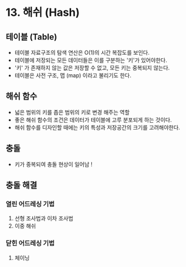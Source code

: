 # 13. 해쉬 (Hash)

## 테이블 (Table)

- 테이블 자료구조의 탐색 연산은 O(1)의 시간 복잡도를 보인다.
- 테이블에 저장되는 모든 데이터들은 이를 구분하는 '키'가 있어야한다.
- '키' 가 존재하지 않는 값은 저장할 수 없고, 모든 키는 중복되지 않는다.
- 테이블은 사전 구조, 맵 (map) 이라고 불리기도 한다.

## 해쉬 함수
- 넓은 범위의 키를 좁은 범위의 키로 변경 해주는 역할 
- 좋은 해쉬 함수의 조건은 데이터가 테이블에 고루 분포되게 하는 것이다.
- 해쉬 함수를 디자인할 때에는 키의 특성과 저장공간의 크기를 고려해야한다.


## 충돌 
- 키가 중복되여 충돌 현상이 일어남 ! 

## 충돌 해결 

### 열린 어드레싱 기법 
1. 선형 조사법과 이차 조사법
2. 이중 해쉬

### 닫힌 어드레싱 기법
1. 체이닝 


